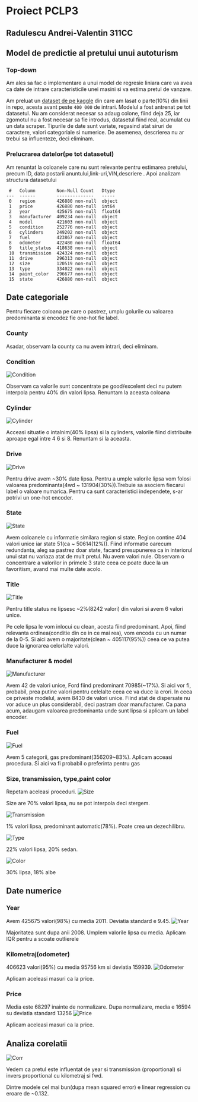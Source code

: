 # Proiect PCLP3

## Radulescu Andrei-Valentin 311CC

## Model de predictie al pretului unui autoturism

### Top-down

Am ales sa fac o implementare a unui model de regresie liniara care va avea ca
date de intrare caracteristicile unei masini si va estima pretul de vanzare.

Am preluat un
[dataset de pe kaggle](https://www.kaggle.com/datasets/austinreese/craigslist-carstrucks-data?resource=download)
din care am lasat o parte(10%) din linii in repo, acesta avant peste `400 000`
de intrari. Modelul a fost antrenat pe tot datasetul. Nu am considerat necesar
sa adaug colone, fiind deja 25, iar zgomotul nu a fost necesar sa fie introdus,
datasetul fiind real, acumulat cu un data scraper. Tipurile de date sunt
variate, regasind atat siruri de caractere, valori categoriale si numerice. De
asemenea, descrierea nu ar trebui sa influenteze, deci eliminam.

### Prelucrarea datelor(pe tot datasetul)

Am renuntat la coloanele care nu sunt relevante pentru estimarea pretului,
precum ID, data postarii anuntului,link-uri,VIN,descriere . Apoi analizam
structura datasetului

```
 #   Column        Non-Null Count   Dtype
---  ------        --------------   -----
 0   region        426880 non-null  object
 1   price         426880 non-null  int64
 2   year          425675 non-null  float64
 3   manufacturer  409234 non-null  object
 4   model         421603 non-null  object
 5   condition     252776 non-null  object
 6   cylinders     249202 non-null  object
 7   fuel          423867 non-null  object
 8   odometer      422480 non-null  float64
 9   title_status  418638 non-null  object
 10  transmission  424324 non-null  object
 11  drive         296313 non-null  object
 12  size          120519 non-null  object
 13  type          334022 non-null  object
 14  paint_color   296677 non-null  object
 15  state         426880 non-null  object
```

## Date categoriale

Pentru fiecare coloana pe care o pastrez, umplu golurile cu valoarea
predominanta si encodez fie one-hot fie label.

### County

Asadar, observam la county ca nu avem intrari, deci eliminam.

### Condition

![Condition](./img/condition.png)

Observam ca valorile sunt concentrate pe good/excelent deci nu putem interpola
pentru 40% din valori lipsa. Renuntam la aceasta coloana

### Cylinder

![Cylinder](./img/cylinders.png)

Acceasi situatie o intalnim(40% lipsa) si la cylinders, valorile fiind
distribuite aproape egal intre 4 6 si 8. Renuntam si la aceasta.

### Drive

![Drive](./img/drive.png)

Pentru drive avem ~30% date lipsa. Pentru a umple valorile lipsa vom folosi
valoarea predominanta(4wd ~ 131904(30%)).Trebuie sa asociem fiecarui label o
valoare numarica. Pentru ca sunt caracteristici independete, s-ar potrivi un
one-hot encoder.

### State

![State](./img/state.png)

Avem coloanele cu informatie similara region si state. Region contine 404
valori unice iar state 51(ca ~ 50614(12%)). Fiind informatie oarecum redundanta,
aleg sa pastrez doar state, facand presupunerea ca in interiorul unui stat nu
variaza atat de mult pretul. Nu avem valori nule. Observam o concentrare a
valorilor in primele 3 state ceea ce poate duce la un favoritism, avand mai
multe date acolo.

### Title

![Title](./img/title.png)

Pentru title status ne lipsesc ~2%(8242 valori) din valori si avem 6 valori
unice.

Pe cele lipsa le vom inlocui cu clean, acesta fiind predominant. Apoi, fiind
relevanta ordinea(conditie din ce in ce mai rea), vom encoda cu un numar de la
0-5. Si aici avem o majoritate(clean ~ 405117(95%)) ceea ce va putea duce la
ignorarea celorlalte valori.

### Manufacturer & model

![Manufacturer](./img/manufacturer.png)

Avem 42 de valori unice, Ford fiind predominant 70985(~17%). Si aici vor fi,
probabil, prea putine valori pentru celelalte ceea ce va duce la erori. In ceea
ce priveste modelul, avem 8430 de valori unice. Fiind atat de dispersate nu vor
aduce un plus considerabil, deci pastram doar manufacturer. Ca pana acum,
adaugam valoarea predominanta unde sunt lipsa si aplicam un label encoder.

### Fuel

![Fuel](./img/fuel.png)

Avem 5 categorii, gas predominant(356209~83%). Aplicam acceasi procedura. Si
aici va fi probabil o preferinta pentru gas

### Size, transmission, type,paint color

Repetam aceleasi proceduri. 
![Size](./img/size.png)

Size are 70% valori lipsa, nu se pot interpola deci stergem.

![Transmission](./img/transmission.png) 

1% valori lipsa, predominant automatic(78%). Poate crea un dezechilibru.

![Type](./img/type.png)

22% valori lipsa, 20% sedan.

![Color](./img/paint_color.png)

30% lipsa, 18% albe

## Date numerice

### Year

Avem 425675 valori(98%) cu media 2011. Deviatia standard e 9.45. ![Year](./img/year_hist.png)

Majoritatea sunt dupa anii 2008. Umplem valorile lipsa cu media. Aplicam IQR
pentru a scoate outlierele

### Kilometraj(odometer)


406623 valori(95%) cu media 95756 km si deviatia 159939.
![Odometer](./img/odometer.png)

Aplicam aceleasi masuri ca la price.

### Price

Media este 68297 inainte de normalizare. Dupa normalizare, media e 16594 su deviatia standard 13256
![Price](./img/price.png)

Aplicam aceleasi masuri ca la price.

## Analiza corelatii

![Corr](./img/corr.png)

Vedem ca pretul este influentat de year si transmission (proportional) si
invers proportional cu kilometraj si fwd.

Dintre modele cel mai bun(dupa mean squared error) e linear regression cu
eroare de ~0.132.
